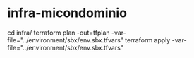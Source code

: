 # infra-micondominio
cd infra/
terraform plan -out=tfplan -var-file="../environment/sbx/env.sbx.tfvars"
terraform apply -var-file="../environment/sbx/env.sbx.tfvars"